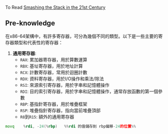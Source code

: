 
To Read [Smashing the Stack in the 21st Century](https://thesquareplanet.com/blog/smashing-the-stack-21st-century/)


## Pre-knowledge
在x86-64架構中，有許多寄存器，可分為幾個不同的類型。以下是一些主要的寄存器類型和代表性的寄存器：

1. **通用寄存器**:
   - `RAX`: 累加器寄存器，用於算數運算
   - `RBX`: 基址寄存器，用於地址計算
   - `RCX`: 計數寄存器，常用於迴圈計數
   - `RDX`: 資料寄存器，用於I/O操作和乘法/除法
   - `RSI`: 來源索引寄存器，用於字串和記憶體操作
   - `RDI`: 目的索引寄存器，用於字串和記憶體操作，通常存放函數的第一個參數
   - `RBP`: 基指針寄存器，用於堆疊框架
   - `RSP`: 堆疊指針寄存器，指向當前堆疊頂部
   - `R8`到`R15`: 額外的通用寄存器

```asm
movq    %rdi, -24(%rbp)   %%rdi 的值儲存到 rbp偏移-24的位置%%
```

